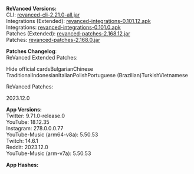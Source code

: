 **ReVanced Versions:**  
CLI: [revanced-cli-2.21.0-all.jar](https://github.com/j-hc/revanced-cli/releases/tag/v2.21.0)  
Integrations (Extended): [revanced-integrations-0.101.12.apk](https://github.com/inotia00/revanced-integrations/releases/tag/v0.101.12)  
Integrations: [revanced-integrations-0.101.0.apk](https://github.com/revanced/revanced-integrations/releases/tag/v0.101.0)  
Patches (Extended): [revanced-patches-2.168.12.jar](https://github.com/inotia00/revanced-patches/releases/tag/v2.168.12)  
Patches: [revanced-patches-2.168.0.jar](https://github.com/revanced/revanced-patches/releases/tag/v2.168.0)  

**Patches Changelog**:   
ReVanced Extended Patches:  

Hide official cardsBulgarianChinese TraditionalIndonesianItalianPolishPortuguese (Brazilian)TurkishVietnamese
  
ReVanced Patches:   

2023.12.0
  
**App Versions:**  
Twitter: 9.71.0-release.0  
YouTube: 18.12.35  
Instagram: 278.0.0.0.77  
YouTube-Music (arm64-v8a): 5.50.53  
Twitch: 14.6.1  
Reddit: 2023.12.0  
YouTube-Music (arm-v7a): 5.50.53  

**App Hashes:**  
  
